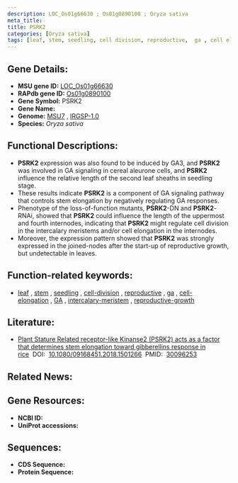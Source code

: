 ```yaml
---
description: LOC_Os01g66630 ; Os01g0890100 ; Oryza sativa
meta_title:
title: PSRK2
categories: [Oryza sativa]
tags: [leaf, stem, seedling, cell division, reproductive,  ga , cell elongation, GA, intercalary meristem, reproductive growth]
---
```


## Gene Details:
- **MSU gene ID:** [LOC_Os01g66630](http://rice.uga.edu/cgi-bin/ORF_infopage.cgi?orf=LOC_Os01g66630)  
- **RAPdb gene ID:** [Os01g0890100](https://rapdb.dna.affrc.go.jp/locus/?name=Os01g0890100)  
- **Gene Symbol:** PSRK2
- **Gene Name:**
- **Genome:**  [MSU7](http://rice.uga.edu/)&nbsp;,&nbsp;[IRGSP-1.0](https://rapdb.dna.affrc.go.jp/download/irgsp1.html)
- **Species:** *Oryza sativa*

## Functional Descriptions:
   - **PSRK2** expression was also found to be induced by GA3, and **PSRK2** was involved in GA signaling in cereal aleurone cells, and **PSRK2** influence the relative length of the second leaf sheaths in seedling stage.
   - These results indicate **PSRK2** is a component of GA signaling pathway that controls stem elongation by negatively regulating GA responses.
   - Phenotype of the loss-of-function mutants, **PSRK2**-DN and **PSRK2**-RNAi, showed that **PSRK2** could influence the length of the uppermost and fourth internodes, indicating that **PSRK2** might regulate cell division in the intercalary meristems and/or cell elongation in the internodes.
   - Moreover, the expression pattern showed that **PSRK2** was strongly expressed in the joined-nodes after the start-up of reproductive growth, but undetectable in leaves.

## Function-related keywords:
   - [leaf](/tags/leaf/)&nbsp;,&nbsp;[stem](/tags/stem/)&nbsp;,&nbsp;[seedling](/tags/seedling/)&nbsp;,&nbsp;[cell-division](/tags/cell-division/)&nbsp;,&nbsp;[reproductive](/tags/reproductive/)&nbsp;,&nbsp;[ga](/tags/ga/)&nbsp;,&nbsp;[cell-elongation](/tags/cell-elongation/)&nbsp;,&nbsp;[GA](/tags/GA/)&nbsp;,&nbsp;[intercalary-meristem](/tags/intercalary-meristem/)&nbsp;,&nbsp;[reproductive-growth](/tags/reproductive-growth/)

## Literature:
   - [Plant Stature Related receptor-like Kinanse2 (PSRK2) acts as a factor that determines stem elongation toward gibberellins response in rice](https://www.doi.org/10.1080/09168451.2018.1501266)&nbsp;&nbsp;DOI:&nbsp;&nbsp;[10.1080/09168451.2018.1501266](https://www.doi.org/10.1080/09168451.2018.1501266)&nbsp;&nbsp;PMID:&nbsp;&nbsp;[30096253](https://pubmed.ncbi.nlm.nih.gov/30096253/)

## Related News:

## Gene Resources:
- **NCBI ID:**  []()
- **UniProt accessions:** [](https://www.uniprot.org/uniprotkb//entry)

## Sequences:
- **CDS Sequence:**
- **Protein Sequence:**
